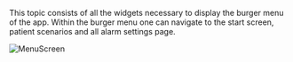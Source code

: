 This topic consists of all the widgets necessary to display the burger menu of the app. Within the burger menu one can navigate to the start screen, patient scenarios and all alarm settings page.

![MenuScreen](https://morpheusmxml.github.io/VentCoreDoc/doc/TopicScreenshots/menu.PNG)